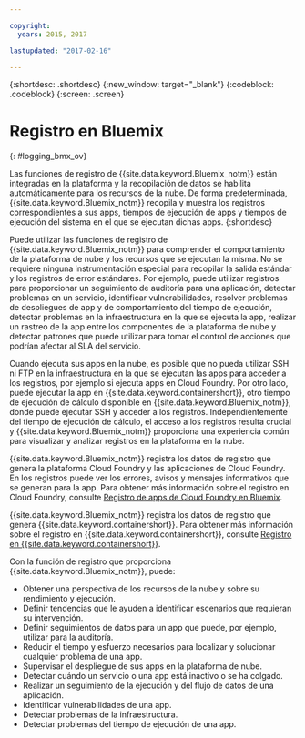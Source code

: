 ```yaml
---

copyright:
  years: 2015, 2017

lastupdated: "2017-02-16"

---
```



{:shortdesc: .shortdesc}
{:new_window: target="_blank"}
{:codeblock: .codeblock}
{:screen: .screen}

# Registro en Bluemix
{: #logging_bmx_ov}

Las funciones de registro de {{site.data.keyword.Bluemix_notm}} están integradas en la plataforma y la recopilación de datos se habilita automáticamente para los recursos de la nube. De forma predeterminada, {{site.data.keyword.Bluemix_notm}} recopila y muestra los registros correspondientes a sus apps, tiempos de ejecución de apps y tiempos de ejecución del sistema en el que se ejecutan dichas apps. 
{:shortdesc}

Puede utilizar las funciones de registro de {{site.data.keyword.Bluemix_notm}} para comprender el comportamiento de la plataforma de nube y los recursos que se ejecutan la misma. No se requiere ninguna instrumentación especial para recopilar la salida estándar y los registros de error estándares. Por ejemplo, puede utilizar registros para proporcionar un seguimiento de auditoría para una aplicación, detectar problemas en un servicio, identificar vulnerabilidades, resolver problemas de despliegues de app y de comportamiento del tiempo de ejecución, detectar problemas en la infraestructura en la que se ejecuta la app, realizar un rastreo de la app entre los componentes de la plataforma de nube y detectar patrones que puede utilizar para tomar el control de acciones que podrían afectar al SLA del servicio.

Cuando ejecuta sus apps en la nube, es posible que no pueda utilizar SSH ni FTP en la infraestructura en la que se ejecutan las apps para acceder a los registros, por ejemplo si ejecuta apps en Cloud Foundry. Por otro lado, puede ejecutar la app en {{site.data.keyword.containershort}}, otro tiempo de ejecución de cálculo disponible en {{site.data.keyword.Bluemix_notm}}, donde puede ejecutar SSH y acceder a los registros. Independientemente del tiempo de ejecución de cálculo, el acceso a los registros resulta crucial y {{site.data.keyword.Bluemix_notm}} proporciona una experiencia común para visualizar y analizar registros en la plataforma en la nube.

{{site.data.keyword.Bluemix_notm}} registra los datos de registro que genera la plataforma Cloud Foundry y las aplicaciones de Cloud Foundry. En los registros puede ver los errores, avisos y mensajes informativos que se generan para la app. Para obtener más información sobre el registro en Cloud Foundry, consulte [Registro de apps de Cloud Foundry en Bluemix](logging_cf_apps.html#logging_bluemix_cf_apps).

{{site.data.keyword.Bluemix_notm}} registra los datos de registro que genera {{site.data.keyword.containershort}}. Para obtener más información sobre el registro en {{site.data.keyword.containershort}}, consulte [Registro en {{site.data.keyword.containershort}}](/docs/containers/monitoringandlogging/container_ml_logs.html#container_ml_logs).   


Con la función de registro que proporciona {{site.data.keyword.Bluemix_notm}}, puede:

* Obtener una perspectiva de los recursos de la nube y sobre su rendimiento y ejecución.
* Definir tendencias que le ayuden a identificar escenarios que requieran su intervención.
* Definir seguimientos de datos para un app que puede, por ejemplo, utilizar para la auditoría.
* Reducir el tiempo y esfuerzo necesarios para localizar y solucionar cualquier problema de una app. 
* Supervisar el despliegue de sus apps en la plataforma de nube.
* Detectar cuándo un servicio o una app está inactivo o se ha colgado.
* Realizar un seguimiento de la ejecución y del flujo de datos de una aplicación.
* Identificar vulnerabilidades de una app.
* Detectar problemas de la infraestructura.
* Detectar problemas del tiempo de ejecución de una app.
